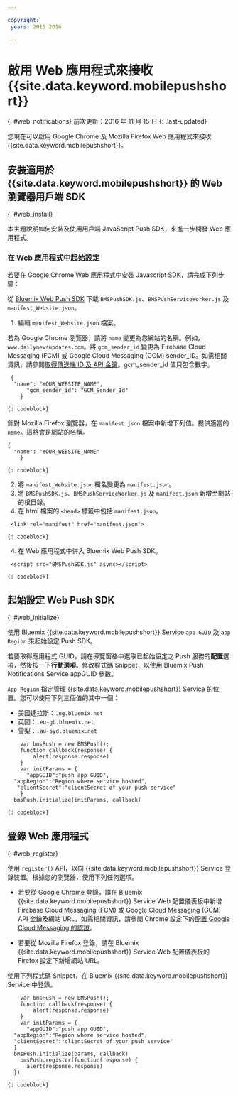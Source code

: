 ```yaml
---

copyright:
 years: 2015 2016

---
```



# 啟用 Web 應用程式來接收 {{site.data.keyword.mobilepushshort}}
{: #web_notifications}
前次更新：2016 年 11 月 15 日
{: .last-updated}

您現在可以啟用 Google Chrome 及 Mozilla Firefox Web 應用程式來接收 {{site.data.keyword.mobilepushshort}}。

## 安裝適用於 {{site.data.keyword.mobilepushshort}} 的 Web 瀏覽器用戶端 SDK
{: #web_install}

本主題說明如何安裝及使用用戶端 JavaScript Push SDK，來進一步開發 Web 應用程式。

### 在 Web 應用程式中起始設定

若要在 Google Chrome Web 應用程式中安裝 Javascript SDK，請完成下列步驟：

從 [Bluemix Web Push SDK](https://codeload.github.com/ibm-bluemix-mobile-services/bms-clientsdk-javascript-webpush/zip/master) 下載 `BMSPushSDK.js`、`BMSPushServiceWorker.js` 及 `manifest_Website.json`。

1. 編輯 `manifest_Website.json` 檔案。

若為 Google Chrome 瀏覽器，請將 `name` 變更為您網站的名稱。例如，`www.dailynewsupdates.com`。將 `gcm_sender_id` 變更為 Firebase Cloud Messaging (FCM) 或 Google Cloud Messaging (GCM) sender_ID。如需相關資訊，請參閱[取得傳送端 ID 及 API 金鑰](t_push_provider_android.html)。gcm_sender_id 值只包含數字。

```
 {
  "name": "YOUR_WEBSITE_NAME",
      "gcm_sender_id": "GCM_Sender_Id"
    }
```
    {: codeblock}
 
針對 Mozilla Firefox 瀏覽器，在 `manifest.json` 檔案中新增下列值。提供適當的 `name`。這將會是網站的名稱。

```
{
  "name": "YOUR_WEBSITE_NAME"
    }
```
    {: codeblock}

2. 將 `manifest_Website.json` 檔名變更為 `manifest.json`。
3. 將 `BMSPushSDK.js`、`BMSPushServiceWorker.js` 及 `manifest.json` 新增至網站的根目錄。
3. 在 html 檔案的 `<head>` 標籤中包括 `manifest.json`。
```
 <link rel="manifest" href="manifest.json">
```
    {: codeblock}
4. 在 Web 應用程式中併入 Bluemix Web Push SDK。
```
 <script src="BMSPushSDK.js" async></script>
```
    {: codeblock}

## 起始設定 Web Push SDK 
{: #web_initialize}

使用 Bluemix {{site.data.keyword.mobilepushshort}} Service `app GUID` 及 `app Region` 來起始設定 Push SDK。  

若要取得應用程式 GUID，請在導覽窗格中選取已起始設定之 Push 服務的**配置**選項，然後按一下**行動選項**。修改程式碼 Snippet，以使用 Bluemix Push Notifications Service appGUID 參數。

`App Region` 指定管理 {{site.data.keyword.mobilepushshort}} Service 的位置。您可以使用下列三個值的其中一個：

 - 美國達拉斯：`.ng.bluemix.net`
 - 英國：`.eu-gb.bluemix.net`
 - 雪梨：`.au-syd.bluemix.net`

```
    var bmsPush = new BMSPush();
    function callback(response) {
        alert(response.response)
    }
    var initParams = {
      "appGUID":"push app GUID",
  "appRegion":"Region where service hosted",
   "clientSecret":"clientSecret of your push service"
    }
  bmsPush.initialize(initParams, callback)
```
	{: codeblock}

## 登錄 Web 應用程式
{: #web_register}

使用 `register()` API，以向 {{site.data.keyword.mobilepushshort}} Service 登錄裝置。根據您的瀏覽器，使用下列任何選項。

- 若要從 Google Chrome 登錄，請在 Bluemix {{site.data.keyword.mobilepushshort}} Service Web 配置儀表板中新增 Firebase Cloud Messaging (FCM) 或 Google Cloud Messaging (GCM) API 金鑰及網站 URL。如需相關資訊，請參閱 Chrome 設定下的[配置 Google Cloud Messaging 的認證](t_push_provider_android.html)。



- 若要從 Mozilla Firefox 登錄，請在 Bluemix {{site.data.keyword.mobilepushshort}} Service Web 配置儀表板的 Firefox 設定下新增網站 URL。

使用下列程式碼 Snippet，在 Bluemix {{site.data.keyword.mobilepushshort}} Service 中登錄。
```
    var bmsPush = new BMSPush();
    function callback(response) {
        alert(response.response)
    }
    var initParams = {
      "appGUID":"push app GUID",
  "appRegion":"Region where service hosted",
  "clientSecret":"clientSecret of your push service"
  }
  bmsPush.initialize(params, callback)
    bmsPush.register(function(response) {
      alert(response.response)
  })
```
    {: codeblock}






